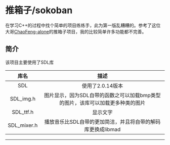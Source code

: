 # 推箱子/sokoban

在学习C++的过程中找个简单的项目练练手，此为第一版乱糟糟的。参考了这位大哥[ChaoFeng-alone]的推箱子项目，我的比较简单许多功能都不完善。  

## 简介

该项目主要使用了SDL库  

|库名           | 描述          |
|:----------: |:-----------:|
| SDL         | 使用了2.0.14版本 |
|SDL_img.h    | 图片显示，因为SDL自带的函数之可以加载bmp类型的图片，该库可以加载更多种类的图片|
|SDL_ttf.h    | 显示文字        |
|SDL_mixer.h  | 播放音乐比SDL自带的更加简洁，并且将自带的解码库更换成libmad|


**************************
[ChaoFeng-alone]:https://github.com/ChaoFeng-alone/tuixiangzijian
